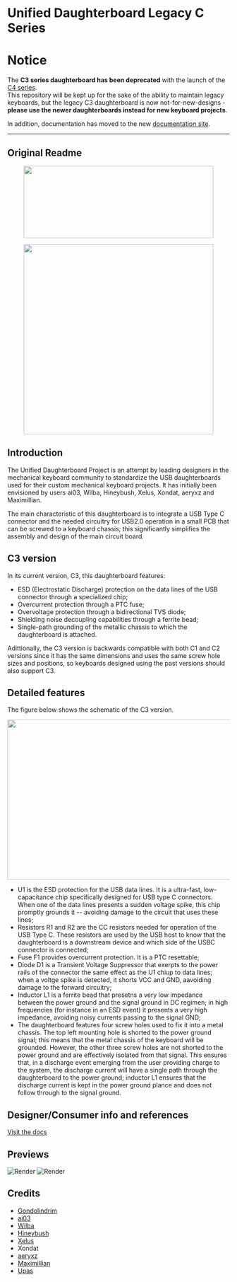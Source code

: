# Unified Daughterboard Legacy C Series

# Notice
The **C3 series daughterboard has been deprecated** with the launch of the [C4 series](https://github.com/Unified-Daughterboard/UDB-C).  
This repository will be kept up for the sake of the ability to maintain legacy keyboards, but the legacy C3 daughterboard is now not-for-new-designs - **please use the newer daughterboards instead for new keyboard projects**.  
  
In addition, documentation has moved to the new [documentation site](https://unified-daughterboard.github.io/).  

---

## Original Readme

<p align="center">
  <img width="430" height="163" src="https://raw.githubusercontent.com/Gondolindrim/Unified-Daughterboard/C3/Images/unifiedName.png">
</p>
<p align="center">
  <img width="430" height="430" src="https://raw.githubusercontent.com/Gondolindrim/Unified-Daughterboard/C3/Images/starsLogo.png">
</p>

## Introduction
The Unified Daughterboard Project is an attempt by leading designers in the mechanical keyboard community to standardize the USB daughterboards used for their custom mechanical keyboard projects. It has initially been envisioned by users ai03, Wilba, Hineybush, Xelus, Xondat, aeryxz and Maximillian.

The main characteristic of this daughterboard is to integrate a USB Type C connector and the needed circuitry for USB2.0 operation in a small PCB that can be screwed to a keyboard chassis; this significantly simplifies the assembly and design of the main circuit board.

## C3 version

In its current version, C3, this daughterboard features:

* ESD (Electrostatic Discharge) protection on the data lines of the USB connector through a specialized chip;
* Overcurrent protection through a PTC fuse;
* Overvoltage protection through a bidirectional TVS diode;
* Shielding noise decoupling capabilities through a ferrite bead;
* Single-path grounding of the metallic chassis to which the daughterboard is attached.

Adittionally, the C3 version is backwards compatible with both C1 and C2 versions since it has the same dimensions and uses the same screw hole sizes and positions, so keyboards designed using the past versions should also support C3.

## Detailed features

The figure below shows the schematic of the C3 version.

<p align="center">
  <img width="713" height="362" src="https://raw.githubusercontent.com/Gondolindrim/Unified-Daughterboard/C3/Images/C3-schematic.png">
</p>

* U1 is the ESD protection for the USB data lines. It is a ultra-fast, low-capacitance chip specifically designed for USB type C connectors. When one of the data lines presents a sudden voltage spike, this chip promptly grounds it -- avoiding damage to the circuit that uses these lines;
* Resistors R1 and R2 are the CC resistors needed for operation of the USB Type C. These resistors are used by the USB host to know that the daughterboard is a downstream device and which side of the USBC connector is connected;
* Fuse F1 provides overcurrent protection. It is a PTC resettable;
* Diode D1 is a Transient Voltage Suppressor that exerpts to the power rails of the connector the same effect as the U1 chiup to data lines; when a voltge spike is detected, it shorts VCC and GND, aavoiding damage to the forward circuitry;
* Inductor L1 is a ferrite bead that presetns a very low impedance between the power ground and the signal ground in DC regimen; in high frequencies (for instance in an ESD event) it presents a very high impedance, avoiding noisy currents passing to the signal GND;
* The daughterboard features four screw holes used to fix it into a metal chassis. The top left mounting hole is shorted to the power ground signal; this means that the metal chassis of the keyboard will be grounded. However, the other three screw holes are not shorted to the power ground and are effectively isolated from that signal. This ensures that, in a discharge event emerging from the user providing charge to the system, the discharge current will have a single path through the daughterboard to the power ground; inductor L1 ensures that the discharge current is kept in the power ground plance and does not follow through to the signal ground.


## Designer/Consumer info and references
[Visit the docs](https://unified-daughterboard.github.io/)  

## Previews
![Render](https://raw.githubusercontent.com/Gondolindrim/Unified-Daughterboard/C3/Images/Daughterboard-C3-Top.png)
![Render](https://raw.githubusercontent.com/Gondolindrim/Unified-Daughterboard/C3/Images/Daughterboard-C3-Bottom.png)

## Credits
* [Gondolindrim](http://github.com/Gondolindrim)
* [ai03](http://github.com/ai03-2725)
* [Wilba](https://github.com/Wilba6582)
* [Hineybush](http://github.com/hineybush)
* [Xelus](http://github.com/Xelus22)
* Xondat
* [aeryxz](https://github.com/aeryxz)
* [Maximillian](https://github.com/Maximillian)
* [Upas](http://github.com/awkannan)
